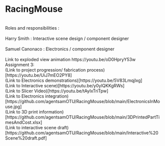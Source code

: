 # RacingMouse
<br>
Roles and responsibilities :
<br>
<br>
Harry Smith : Interactive scene design / component designer
<br>
<br>
Samuel Canonaco : Electronics / component designer
<br>
<br>
Link to exploded view animation https://youtu.be/oD0HpryY53w
<br>
Assignment 3:
<br>
(Link to project progression/ fabrication process)[https://youtu.be/UiJ7mEO2PY8]
<br>
(Link to Electronics demonstrations)[https://youtu.be/5V83Lmqjlxg]
<br>
(Link to Interactive scene)[https://youtu.be/y0ylQKKgRWs]
<br>
(Link to Slicer Video)[https://youtu.be/tAyIxTriTpw]
<br>
(Link to Electronics integration)[https://github.com/agentsamOTU/RacingMouse/blob/main/ElectronicsInMouse.jpg]
<br>
(Link to 3D print information)[https://github.com/agentsamOTU/RacingMouse/blob/main/3DPrintedPartTimesAndCost.xlsx]
<br>
(Link to interactive scene draft)[https://github.com/agentsamOTU/RacingMouse/blob/main/Interactive%20Scene%20draft.pdf]
